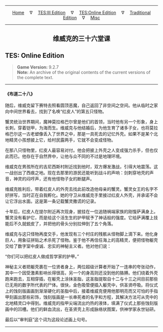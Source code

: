 
---

<!-- Jekyll Page Links -->

<center>
<a href="../../../../index.html">Home</a>
&emsp;&nabla;&emsp;
<a href="../../../index-tes3.html">TES:III Edition</a>
&emsp;&nabla;&emsp;
<a href="../../../index-teso.html">TES:Online Edition</a>
&emsp;&nabla;&emsp;
<a href="../../../index-traditional.html">Traditional Edition</a>
&emsp;&nabla;&emsp;
<a href="../../../index-misc.html">Misc</a>
</center>

<!-- Markdown Body Below: -->

---

<center>
<h2><span style="font-family:SimSun">维威克的三十六堂课</span></h2>
</center>

## TES: Online Edition

> __Game Version:__ 9.2.7\
> __Note:__ An archive of the original contents of the current versions of the complete text.

---

#### 《布道二十八》

随后，维威克留下赛特去照看圆顶恶魔，自己返回了非空间之空间。他从临时之家向中间世界看去，找到了名唤“红皮人”的第五只怪物。

蟹灵统治世界期间，魔神莫拉格巴尔曾是他们的首领，当时他有另一个形象，身上长刺，穿着铠甲，为海而生。维威克与他结婚后，为他生育了诸多子女，也将莫拉格巴尔这一古老塑像丢入了世界之中，那是一具死去的记忆外壳。如果不是某个北地精灵小孩想披上它，给村民露两手，它就不会变成怪物。

在那八只怪物里，红皮人最容易对付。他会把披上外壳之人变成强力杀手，但也仅此而已。他存在于自然界中，让他与众不同的不过是地理环境。

维威克在男孩所在的吉尼西斯村附近找到他时，双方爆发激战，引得大地震荡。这一战创出了西痕之地。现在去那里的游民还能听到战斗的声响：剑刺穿地壳的声音，神灵的闷哼声，还有他怪物子女的断腿声。

维威克胜利后，带着红皮人的外壳去找此前改造他母亲的蟹灵。蟹灵女王的名字不好拼写，当时正在自我孵化。她的守卫从维威克手里接过红皮人外壳，并承诺不会让它浮出水面。这是第一条记载蟹灵撒谎的记录。

十年后，红皮人在提尔附近再次现身，披挂在一位追随祸端家族的刚愎萨满身上。蟹灵没有看护它，而是给这个活生生的护甲赋予了神话般的强度。它给萨满覆上技能后不久就蜕皮了，并把他的骨头分别拉伸到了五个角落。

维威克与这只怪物再度交手，他发现有三个村庄的残骸从怪物脚上滴下来。他化身巨人，用象征拼贴之术杀死了怪物。鉴于他不再信任海上的高精灵，便把怪物躯壳交给了数字室中虔诚、忠实的神秘主义者。他对他们说：

“你们可以把红皮人做成哲学家的护甲。”

神秘主义者把躯壳裹在一位贤者身上，两位超级计算者开始了一连串的夸张动作，其中一个因受激素影响长得很高，另一个的身高则还没到他的胳膊。他们绕着外壳跑来跑去，互相穿插，在躯壳上涂抹圣脂，这圣脂提取自十二与十三之间目前那些已无用的数字所代表的尸体。很快，金色吸管便插入躯壳中，供圣贤呼吸。将仪式上的蚀刻版画画到渐渐硬化的圣脂中后，接着维威克便用他那明亮而又可怕的手指甲刻画出那些彩饰，蚀刻版画是一长串死者的名字和方程，其解决方法可从壳中的北地精灵口中得到。维威克的指甲尖端流出灼热的液体，填满了仪式上那些蚀刻版画中的凹槽。他们的鲜血流出，在圣贤壳上形成脉络状图案，供神学家永世钻研。

最后以“审判庭”这个词为这段论述画上句号。

---
